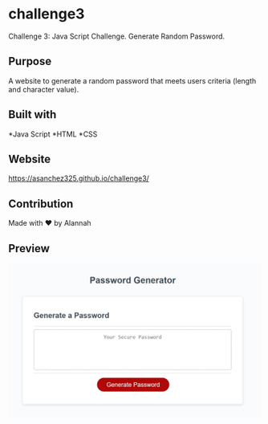 # challenge3
Challenge 3: Java Script Challenge. Generate Random Password.
## Purpose 
A website to generate a random password that meets users criteria (length and character value). 
## Built with 
*Java Script
*HTML
*CSS
## Website 
https://asanchez325.github.io/challenge3/
## Contribution 
Made with ❤️  by Alannah 
## Preview
![alt preview](assets/images/Capture.JPG) 
